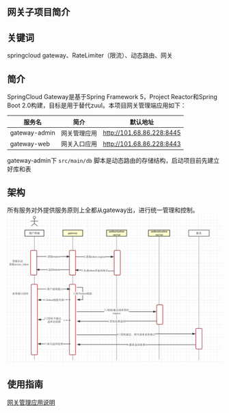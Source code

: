 网关子项目简介
---------

## 关键词

springcloud gateway、RateLimiter（限流）、动态路由、网关

## 简介

SpringCloud Gateway是基于Spring Framework 5，Project Reactor和Spring Boot 2.0构建，目标是用于替代zuul。本项目网关管理端应用如下：

| 服务名        | 简介         | 默认地址                  |
| ------------- | ------------ | ------------------------- |
| gateway-admin | 网关管理应用 | http://101.68.86.228:8445 |
| gateway-web   | 网关入口应用 | http://101.68.86.228:8443 |

gateway-admin下 `src/main/db` 脚本是动态路由的存储结构，启动项目前先建立好库和表

## 架构

所有服务对外提供服务原则上全都从gateway出，进行统一管理和控制。
![](../pic/5f9a79f89ebaa.png)

## 使用指南

[网关管理应用说明](http://r740.youlishu.com:4999/web/#/33?page_id=434)